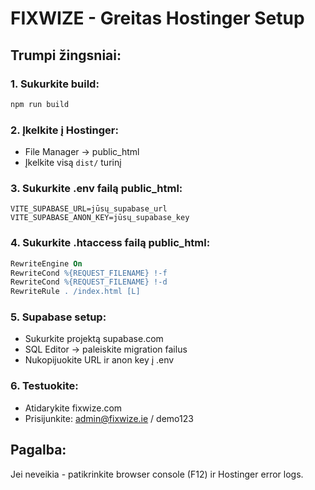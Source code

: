 # FIXWIZE - Greitas Hostinger Setup

## Trumpi žingsniai:

### 1. Sukurkite build:
```bash
npm run build
```

### 2. Įkelkite į Hostinger:
- File Manager → public_html
- Įkelkite visą `dist/` turinį

### 3. Sukurkite .env failą public_html:
```
VITE_SUPABASE_URL=jūsų_supabase_url
VITE_SUPABASE_ANON_KEY=jūsų_supabase_key
```

### 4. Sukurkite .htaccess failą public_html:
```apache
RewriteEngine On
RewriteCond %{REQUEST_FILENAME} !-f
RewriteCond %{REQUEST_FILENAME} !-d
RewriteRule . /index.html [L]
```

### 5. Supabase setup:
- Sukurkite projektą supabase.com
- SQL Editor → paleiskite migration failus
- Nukopijuokite URL ir anon key į .env

### 6. Testuokite:
- Atidarykite fixwize.com
- Prisijunkite: admin@fixwize.ie / demo123

## Pagalba:
Jei neveikia - patikrinkite browser console (F12) ir Hostinger error logs.